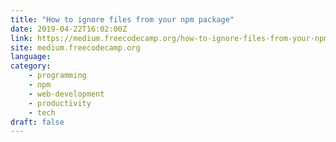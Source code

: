 ```yaml
---
title: "How to ignore files from your npm package"
date: 2019-04-22T16:02:00Z
link: https://medium.freecodecamp.org/how-to-ignore-files-from-your-npm-package-4724e6d9575d?source=rss----336d898217ee---4
site: medium.freecodecamp.org
language: 
category:
	- programming
	- npm
	- web-development
	- productivity
	- tech
draft: false
---
```

